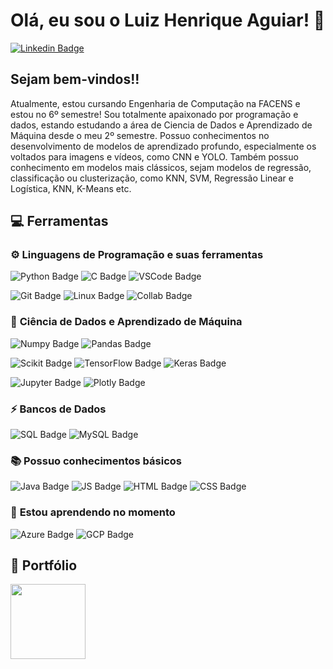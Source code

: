 # Olá, eu sou o Luiz Henrique Aguiar! 👋

[![Linkedin Badge](https://img.shields.io/badge/LinkedIn-0077B5?style=for-the-badge&logo=linkedin&logoColor=white&link=https://www.linkedin.com/in/luizh-aguiar/)](https://www.linkedin.com/in/luizh-aguiar/)

## Sejam bem-vindos!!

Atualmente, estou cursando Engenharia de Computação na FACENS e estou no 6º semestre! Sou totalmente apaixonado por programação e dados, estando estudando a área de Ciencia de Dados e Aprendizado de Máquina desde o meu 2º semestre. Possuo conhecimentos no desenvolvimento de modelos de aprendizado profundo, especialmente os voltados para imagens e vídeos, como CNN e YOLO. Também possuo conhecimento em modelos mais clássicos, sejam modelos de regressão, classificação ou clusterização, como KNN, SVM, Regressão Linear e Logística, KNN, K-Means etc.

## 💻 **Ferramentas**

### ⚙️ **Linguagens de Programação e suas ferramentas**
![Python Badge](https://img.shields.io/badge/Python-3776AB?style=for-the-badge&logo=python&logoColor=white)
![C Badge](https://img.shields.io/badge/C-00599C?style=for-the-badge&logo=c&logoColor=white)
![VSCode Badge](https://img.shields.io/badge/Visual_Studio_Code-0078D4?style=for-the-badge&logo=visual%20studio%20code&logoColor=white)

![Git Badge](https://img.shields.io/badge/GitHub-100000?style=for-the-badge&logo=github&logoColor=white)
![Linux Badge](https://img.shields.io/badge/Linux-FCC624?style=for-the-badge&logo=linux&logoColor=black)
![Collab Badge](https://img.shields.io/badge/Colab-F9AB00?style=for-the-badge&logo=googlecolab&color=525252)

### 🎲 **Ciência de Dados e Aprendizado de Máquina**

![Numpy Badge](https://img.shields.io/badge/Numpy-777BB4?style=for-the-badge&logo=numpy&logoColor=white)
![Pandas Badge](https://img.shields.io/badge/Pandas-2C2D72?style=for-the-badge&logo=pandas&logoColor=white)

![Scikit Badge](https://img.shields.io/badge/scikit_learn-F7931E?style=for-the-badge&logo=scikit-learn&logoColor=white)
![TensorFlow Badge](https://img.shields.io/badge/TensorFlow-FF6F00?style=for-the-badge&logo=TensorFlow&logoColor=white)
![Keras Badge](https://img.shields.io/badge/Keras-D00000?style=for-the-badge&logo=Keras&logoColor=white)

![Jupyter Badge](https://img.shields.io/badge/Jupyter-F37626.svg?&style=for-the-badge&logo=Jupyter&logoColor=white)
![Plotly Badge](https://img.shields.io/badge/Plotly-239120?style=for-the-badge&logo=plotly&logoColor=white)

### ⚡ **Bancos de Dados**

![SQL Badge](https://img.shields.io/badge/Microsoft%20SQL%20Server-CC2927?style=for-the-badge&logo=microsoft%20sql%20server&logoColor=white)
![MySQL Badge](https://img.shields.io/badge/MySQL-005C84?style=for-the-badge&logo=mysql&logoColor=white)

### 📚 **Possuo conhecimentos básicos**

![Java Badge](https://img.shields.io/badge/Java-ED8B00?style=for-the-badge&logo=java&logoColor=white)
![JS Badge](https://img.shields.io/badge/JavaScript-323330?style=for-the-badge&logo=javascript&logoColor=F7DF1E)
![HTML Badge](https://img.shields.io/badge/HTML5-E34F26?style=for-the-badge&logo=html5&logoColor=white)
![CSS Badge](https://img.shields.io/badge/CSS3-1572B6?style=for-the-badge&logo=css3&logoColor=white)

### 🌱 **Estou aprendendo no momento**
![Azure Badge](https://img.shields.io/badge/microsoft%20azure-0089D6?style=for-the-badge&logo=microsoft-azure&logoColor=white)
![GCP Badge](https://img.shields.io/badge/Google_Cloud-4285F4?style=for-the-badge&logo=google-cloud&logoColor=white)

## 🚀 **Portfólio**
<a href="https://github.com/LuizHAC/Data_Science-Portfolio">
  <img height="120em" src="https://github-readme-stats.vercel.app/api/pin/?username=LuizHAC&repo=Data_Science-Portfolio&theme=dark" />
</a>


